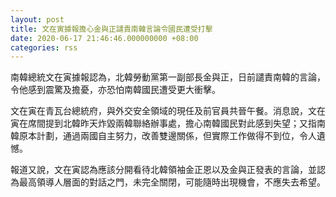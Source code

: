 ```yaml
---
layout: post
title: 文在寅據報擔心金與正譴責南韓言論令國民遭受打擊
date: 2020-06-17 21:46:46.000000000 +08:00
categories: rss
---
```


南韓總統文在寅據報認為，北韓勞動黨第一副部長金與正，日前譴責南韓的言論，令他感到震驚及擔憂，亦恐怕南韓國民遭受更大衝擊。

文在寅在青瓦台總統府，與外交安全領域的現任及前官員共晉午餐。消息說，文在寅在席間提到北韓昨天炸毀兩韓聯絡辦事處，擔心南韓國民對此感到失望；又指南韓原本計劃，通過兩國自主努力，改善雙邊關係，但實際工作做得不到位，令人遺憾。

報道又說，文在寅認為應該分開看待北韓領袖金正恩以及金與正發表的言論，並認為最高領導人層面的對話之門，未完全關閉，可能隨時出現機會，不應失去希望。
